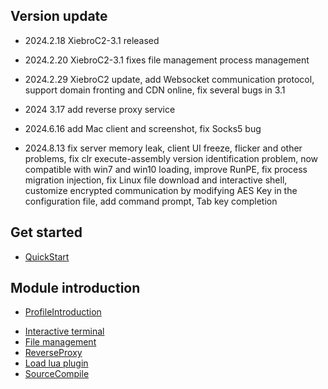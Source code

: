 ## Version update

- 2024.2.18 XiebroC2-3.1 released

- 2024.2.20 XiebroC2-3.1 fixes file management process management

- 2024.2.29 XiebroC2 update, add Websocket communication protocol, support domain fronting and CDN online, fix several bugs in 3.1

- 2024 3.17 add reverse proxy service

- 2024.6.16 add Mac client and screenshot, fix Socks5 bug

- 2024.8.13 fix server memory leak, client UI freeze, flicker and other problems, fix clr execute-assembly version identification problem, now compatible with win7 and win10 loading, improve RunPE, fix process migration injection, fix Linux file download and interactive shell, customize encrypted communication by modifying AES Key in the configuration file, add command prompt, Tab key completion



## Get started

* [QuickStart](https://github.com/INotGreen/XiebroC2/wiki/QuickStart)

## Module introduction

- [ProfileIntroduction](https://github.com/INotGreen/XiebroC2/wiki/ProfileIntroduction)

* [Interactive terminal](https://github.com/INotGreen/XiebroC2/wiki/Commands)
* [File management](https://github.com/INotGreen/XiebroC2/wiki/FileManagement)
* [ReverseProxy](https://github.com/INotGreen/XiebroC2/wiki/ReverseProxy)
* [Load lua plugin](https://github.com/INotGreen/XiebroC2/wiki/LoadPlugin)
* [SourceCompile](https://github.com/INotGreen/XiebroC2/wiki/SourceCompile)